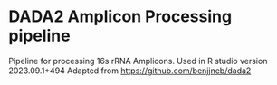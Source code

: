 # DADA2 Amplicon Processing pipeline
 Pipeline for processing 16s rRNA Amplicons. 
 Used in R studio version 2023.09.1+494
 Adapted from https://github.com/benjjneb/dada2

